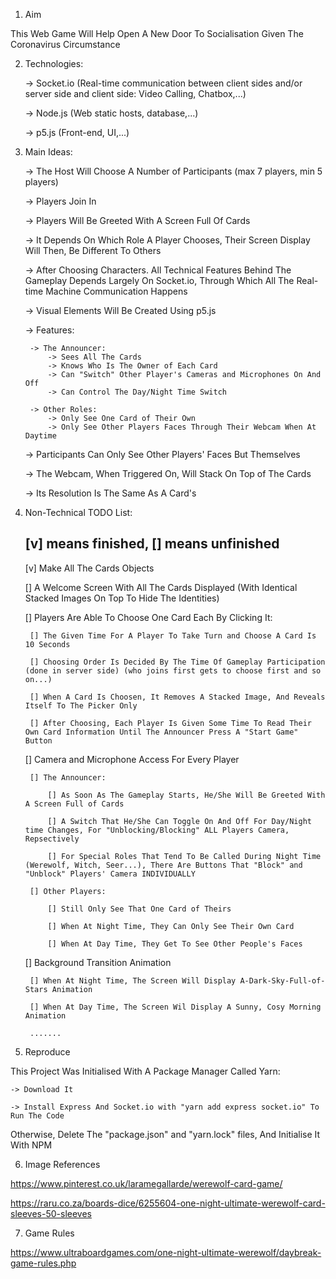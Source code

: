 1. Aim

This Web Game Will Help Open A New Door To Socialisation Given The Coronavirus Circumstance

2. Technologies:

    -> Socket.io (Real-time communication between client sides and/or server side and client side: Video Calling, Chatbox,...)

    -> Node.js (Web static hosts, database,...)
    
    -> p5.js (Front-end, UI,...)

3. Main Ideas:

    -> The Host Will Choose A Number of Participants (max 7 players, min 5 players)

    -> Players Join In

    -> Players Will Be Greeted With A Screen Full Of Cards

    -> It Depends On Which Role A Player Chooses, Their Screen Display Will Then, Be Different To Others

    -> After Choosing Characters. All Technical Features Behind The Gameplay Depends Largely On Socket.io, Through Which All The Real-time Machine Communication Happens

    -> Visual Elements Will Be Created Using p5.js

    -> Features:

        -> The Announcer: 
            -> Sees All The Cards
            -> Knows Who Is The Owner of Each Card
            -> Can "Switch" Other Player's Cameras and Microphones On And Off
            -> Can Control The Day/Night Time Switch
        
        -> Other Roles:
            -> Only See One Card of Their Own
            -> Only See Other Players Faces Through Their Webcam When At Daytime

    -> Participants Can Only See Other Players' Faces But Themselves

    -> The Webcam, When Triggered On, Will Stack On Top of The Cards

    -> Its Resolution Is The Same As A Card's

4. Non-Technical TODO List:

    ## [v] means finished, [] means unfinished ##

    [v] Make All The Cards Objects

    [] A Welcome Screen With All The Cards Displayed (With Identical Stacked Images On Top To Hide The Identities)

    [] Players Are Able To Choose One Card Each By Clicking It:

        [] The Given Time For A Player To Take Turn and Choose A Card Is 10 Seconds

        [] Choosing Order Is Decided By The Time Of Gameplay Participation (done in server side) (who joins first gets to choose first and so on...)

        [] When A Card Is Choosen, It Removes A Stacked Image, And Reveals Itself To The Picker Only

        [] After Choosing, Each Player Is Given Some Time To Read Their Own Card Information Until The Announcer Press A "Start Game" Button

    [] Camera and Microphone Access For Every Player

        [] The Announcer:

            [] As Soon As The Gameplay Starts, He/She Will Be Greeted With A Screen Full of Cards

            [] A Switch That He/She Can Toggle On And Off For Day/Night time Changes, For "Unblocking/Blocking" ALL Players Camera, Repsectively

            [] For Special Roles That Tend To Be Called During Night Time (Werewolf, Witch, Seer...), There Are Buttons That "Block" and "Unblock" Players' Camera INDIVIDUALLY

        [] Other Players:

            [] Still Only See That One Card of Theirs

            [] When At Night Time, They Can Only See Their Own Card

            [] When At Day Time, They Get To See Other People's Faces

    [] Background Transition Animation

        [] When At Night Time, The Screen Will Display A-Dark-Sky-Full-of-Stars Animation

        [] When At Day Time, The Screen Wil Display A Sunny, Cosy Morning Animation

        .......

5. Reproduce

This Project Was Initialised With A Package Manager Called Yarn:

    -> Download It

    -> Install Express And Socket.io with "yarn add express socket.io" To Run The Code

Otherwise, Delete The "package.json" and "yarn.lock" files, And Initialise It With NPM

6. Image References

https://www.pinterest.co.uk/laramegallarde/werewolf-card-game/

https://raru.co.za/boards-dice/6255604-one-night-ultimate-werewolf-card-sleeves-50-sleeves

7. Game Rules

https://www.ultraboardgames.com/one-night-ultimate-werewolf/daybreak-game-rules.php